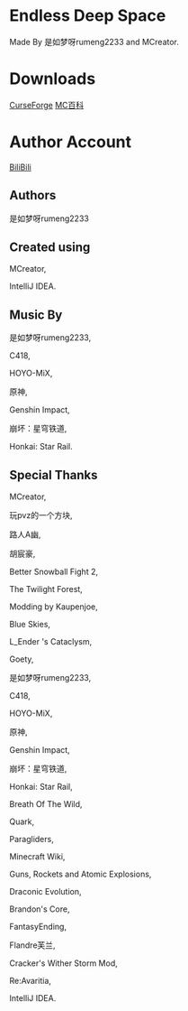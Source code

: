 # Endless Deep Space

Made By 是如梦呀rumeng2233 and MCreator.

# Downloads
[CurseForge](https://www.curseforge.com/minecraft/mc-mods/endless-deep-space)
[MC百科](https://www.mcmod.cn/class/5438.html)

# Author Account
[BiliBili](https://space.bilibili.com/375078257)

## Authors
是如梦呀rumeng2233

## Created using
MCreator,

IntelliJ IDEA.

## Music By
是如梦呀rumeng2233,

C418,

HOYO-MiX,

原神,

Genshin Impact,

崩坏：星穹铁道,

Honkai: Star Rail.

## Special Thanks
MCreator,

玩pvz的一个方块,

路人A幽,

胡宸豪,

Better Snowball Fight 2,

The Twilight Forest,

Modding by Kaupenjoe,

Blue Skies,

L_Ender 's Cataclysm,

Goety,

是如梦呀rumeng2233,

C418,

HOYO-MiX,

原神,

Genshin Impact,

崩坏：星穹铁道,

Honkai: Star Rail,

Breath Of The Wild,

Quark,

Paragliders,

Minecraft Wiki,

Guns, Rockets and Atomic Explosions,

Draconic Evolution,

Brandon's Core,

FantasyEnding,

Flandre芙兰,

Cracker's Wither Storm Mod,

Re:Avaritia,

IntelliJ IDEA.
